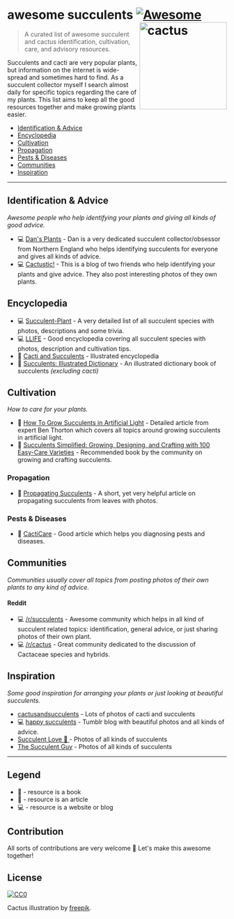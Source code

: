 # awesome succulents [![Awesome](https://cdn.rawgit.com/sindresorhus/awesome/d7305f38d29fed78fa85652e3a63e154dd8e8829/media/badge.svg)](https://github.com/sindresorhus/awesome) <img src="https://rawgit.com/morkro/awesome-succulents/master/media/cactus.svg" width="200" align="right" alt="cactus">


> A curated list of awesome succulent and cactus identification, cultivation, care, and advisory resources.

Succulents and cacti are very popular plants, but information on the internet is wide-spread and sometimes hard to find. As a succulent collector myself I search almost daily for specific topics regarding the care of my plants. This list aims to keep all the good resources together and make growing plants easier.

- [Identification & Advice](#identification--advice)
- [Encyclopedia](#encyclopedia)
- [Cultivation](#cultivation)
 - [Propagation](#propagation)
 - [Pests & Diseases](#pests--diseases)
- [Communities](#communities)
- [Inspiration](#inspiration)

---
## Identification & Advice
_Awesome people who help identifying your plants and giving all kinds of good advice._

- :computer: [Dan's Plants](http://cactusmandan.tumblr.com/) - Dan is a very dedicated succulent collector/obsessor from Northern England who helps identifying succulents for everyone and gives all kinds of advice.
- :computer: [Cactustic!](http://cactustic.tumblr.com/) - This is a blog of two friends who help identifying your plants and give advice. They also post interesting photos of they own plants.

## Encyclopedia
- :computer: [Succulent-Plant](http://succulent-plant.com/succulent-plant-families.html) - A very detailed list of all succulent species with photos, descriptions and some trivia.
- :computer: [LLIFE](http://www.llifle.com/Encyclopedia/SUCCULENTS/Content/) - Good encyclopedia covering all succulent species with photos, description and cultivation tips.
- :green_book: [Cacti and Succulents](https://www.amazon.com/Cacti-Succulents-Illustrated-Encyclopedia-Anderson/dp/0754800288/ref=cm_cr_arp_d_product_top?ie=UTF8) - Illustrated encyclopedia
- :green_book: [Succulents: Illustrated Dictionary](https://www.amazon.com/Succulents-Illustrated-Dictionary-Maurizio-Sajeva/dp/0881923982) - An illustrated dictionary book of succulents _(excluding cacti)_

## Cultivation
_How to care for your plants._

- :memo: [How To Grow Succulents in Artificial Light](https://needlesandleaves.squarespace.com/blog/2015/11/4/how-to-grow-succulents-in-artificial-light) - Detailed article from expert Ben Thorton which covers all topics around growing succulents in artificial light.
- :green_book: [Succulents Simplified: Growing, Designing, and Crafting with 100 Easy-Care Varieties](https://www.amazon.com/dp/1604693932/) - Recommended book by the community on growing and crafting succulents.

### Propagation
- :memo: [Propagating Succulents](https://needlesandleaves.squarespace.com/blog/2013/5/31/propagating-leggy-succulents) - A short, yet very helpful article on propagating succulents from leaves with photos.

### Pests & Diseases
- :memo: [CactiCare](http://cactiguide.com/cactipests/) - Good article which helps you diagnosing pests and diseases.

## Communities
_Communities usually cover all topics from posting photos of their own plants to any kind of advice._

#### Reddit 
- :computer: [/r/succulents](https://www.reddit.com/r/succulents/) - Awesome community which helps in all kind of succulent related topics: identification, general advice, or just sharing photos of their own plant.
- :computer: [/r/cactus](https://www.reddit.com/r/cactus) - Great community dedicated to the discussion of Cactaceae species and hybrids.

## Inspiration
_Some good inspiration for arranging your plants or just looking at beautiful succulents._

- [cactusandsucculents](http://cactusandsucculent.tumblr.com/) - Lots of photos of cacti and succulents
- :computer: [happy succulents](http://happysucculents.tumblr.com/) - Tumblr blog with beautiful photos and all kinds of advice.
- [Succulent Love 💚 ](https://www.instagram.com/succulove/) - Photos of all kinds of succulents
- [The Succulent Guy](https://www.instagram.com/thesucculentguy/) - Photos of all kinds of succulents

----
## Legend
- :green_book: - resource is a book
- :memo: - resource is an article
- :computer: - resource is a website or blog

## Contribution
All sorts of contributions are very welcome :cactus: Let's make this awesome together!

## License
[![CC0](http://i.creativecommons.org/p/zero/1.0/88x31.png)](http://creativecommons.org/publicdomain/zero/1.0/)

Cactus illustration by [freepik](http://www.freepik.com/free-vector/differents-kind-of-cactus-design_853547.htm).
